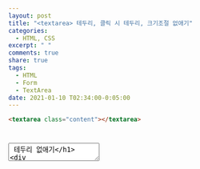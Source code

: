 ```yaml
---
layout: post
title: "<textarea> 테두리, 클릭 시 테두리, 크기조절 없애기"
categories:
  - HTML, CSS
excerpt: " "
comments: true
share: true
tags:
  - HTML
  - Form
  - TextArea
date: 2021-01-10 T02:34:00-0:05:00
---
```


```html
<textarea class="content"></textarea>
```

# <textarea> 테두리 없애기

```css
.content {
  border: none;
}
```

# <textarea> 클릭 시 테두리 없애기

```css
.content:focus {
  outline: none;
}
```

# <textarea> 크기 조절 없애기

```css
.content {
  resize: none;
}
```
